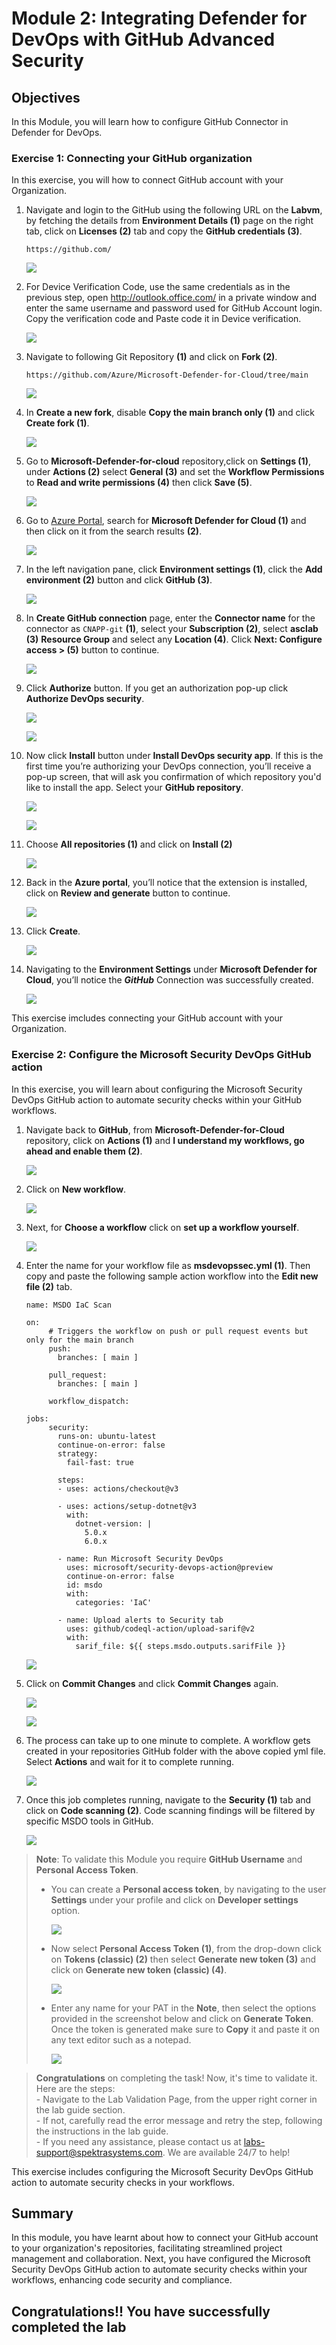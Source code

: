 # Module 2:  Integrating Defender for DevOps with GitHub Advanced Security

## Objectives
In this Module, you will learn how to configure GitHub Connector in Defender for DevOps.

### Exercise 1: Connecting your GitHub organization

In this exercise, you will how to connect GitHub account with your Organization. 

1. Navigate and login to the GitHub using the following URL on the **Labvm**, by fetching the details from **Environment Details (1)** page on the right tab, click on **Licenses (2)** tab and copy the **GitHub credentials (3)**.

      ```
      https://github.com/
      ```

      ![](images/gitcred.png)

1. For Device Verification Code, use the same credentials as in the previous step, open http://outlook.office.com/ in a private window and enter the same username and password used for GitHub Account login. Copy the verification code and Paste code it in Device verification.

   ![](images/email-verify.png)

1. Navigate to following Git Repository **(1)** and click on **Fork (2)**.
   
      ```
      https://github.com/Azure/Microsoft-Defender-for-Cloud/tree/main
      ```
     
    ![](images/m4-img22.png)

1. In **Create a new fork**, disable **Copy the main branch only (1)** and click **Create fork (1)**. 

      ![](images/m4-img23.png)   

1. Go to **Microsoft-Defender-for-cloud** repository,click on **Settings (1)**, under **Actions (2)** select **General (3)** and set the **Workflow Permissions** to **Read and write permissions (4)** then click **Save (5)**.

      ![](images/m4-img18.png)

1.	Go to [Azure Portal](http://portal.azure.com/), search for **Microsoft Defender for Cloud (1)** and then click on it from the search results **(2)**. 

      ![](images/m1-img1.png)

1.	In the left navigation pane, click **Environment settings (1)**, click the **Add environment (2)** button and click **GitHub (3)**. 

      ![](images/m4a-img1.png)

1. In **Create GitHub connection** page, enter the **Connector name** for the connector as `CNAPP-git` **(1)**, select your **Subscription (2)**, select **asclab (3)** **Resource Group** and select any **Location (4)**.	Click **Next: Configure access > (5)** button to continue.

      ![](images/cnapp5.png)

1. Click **Authorize** button. If you get an authorization pop-up click **Authorize DevOps security**.

      ![](images/cnapp6.png)

      ![](images/m4-img5.png)

1. Now click **Install** button under **Install DevOps security app**. If this is the first time you’re authorizing your DevOps connection, you’ll receive a pop-up screen, that will ask you confirmation of which repository you'd like to install the app. Select your **GitHub repository**. 

      ![](images/cnapp7.png)
  
      ![](images/m4-img7.png)

1. Choose **All repositories (1)** and click on **Install (2)**

      ![](images/m4-img8.png)

1. Back in the **Azure portal**, you’ll notice that the extension is installed, click on **Review and generate** button to continue.  

      ![](images/cnapp8.png)

1. Click **Create**.

      ![](images/m4-img10.png)

1. Navigating to the **Environment Settings** under **Microsoft Defender for Cloud**, you’ll notice the ***GitHub*** Connection was successfully created. 

      ![](images/m4-img11.png)

This exercise imcludes connecting your GitHub account with your Organization.

### Exercise 2: Configure the Microsoft Security DevOps GitHub action

In this exercise, you will learn about configuring the Microsoft Security DevOps GitHub action to automate security checks within your GitHub workflows.

1. Navigate back to **GitHub**, from **Microsoft-Defender-for-Cloud** repository, click on **Actions (1)** and **I understand my workflows, go ahead and enable them (2)**.

      ![](images/m4-img24.png)

1.	Click on **New workflow**.

      ![](images/m4-img25.png)

1.	Next, for **Choose a workflow** click on **set up a workflow yourself**.  

      ![](images/m4-img26.png)

1. Enter the name for your workflow file as **msdevopssec.yml (1)**. Then copy and paste the following sample action workflow into the **Edit new file (2)** tab. 

      ```
      name: MSDO IaC Scan
         
      on:
           # Triggers the workflow on push or pull request events but only for the main branch
           push:
             branches: [ main ]
         
           pull_request:
             branches: [ main ]
         
           workflow_dispatch:
         
      jobs:
           security:
             runs-on: ubuntu-latest
             continue-on-error: false
             strategy:
               fail-fast: true
         
             steps:
             - uses: actions/checkout@v3
         
             - uses: actions/setup-dotnet@v3
               with:
                 dotnet-version: |
                   5.0.x
                   6.0.x
         
             - name: Run Microsoft Security DevOps
               uses: microsoft/security-devops-action@preview
               continue-on-error: false
               id: msdo
               with:
                 categories: 'IaC'
         
             - name: Upload alerts to Security tab
               uses: github/codeql-action/upload-sarif@v2
               with:
                 sarif_file: ${{ steps.msdo.outputs.sarifFile }}
      ```
 
      ![](images/m4-img27.png)

1.	Click on **Commit Changes** and click **Commit Changes** again. 

      ![](images/m4-img14.png)

      ![](images/m4-img15.png)

1. The process can take up to one minute to complete. A workflow gets created in your repositories GitHub folder with the above copied yml file. Select **Actions** and wait for it to complete running. 

      ![](images/m4-img17.png)

1.	Once this job completes running, navigate to the **Security (1)** tab and click on **Code scanning (2)**. Code scanning findings will be filtered by specific MSDO tools in GitHub.

      ![](images/m4-img28.png)

      <validation step="842515c8-c248-417b-b028-ef5d3abd0df4" />

> **Note**: To validate this Module you require **GitHub Username** and **Personal Access Token**.
>  
>   - You can create a **Personal access token**, by navigating to the user **Settings** under your profile and click on **Developer settings** option.
>     
>     ![](images/git-usersetting.png)
>     
>   - Now select **Personal Access Token (1)**, from the drop-down click on **Tokens (classic) (2)** then select **Generate new token (3)** and click on **Generate new token (classic) (4)**. 
>   
>       ![](images/pat1.png)
>
>   - Enter any name for your PAT in the **Note**, then select the options provided in the screenshot below and click on **Generate Token**. Once the token is generated make sure to **Copy** it and paste it on any text editor such as a notepad. 
>  
>       ![](images/pat2.png)


> **Congratulations** on completing the task! Now, it's time to validate it. Here are the steps:<br>
      - Navigate to the Lab Validation Page, from the upper right corner in the lab guide section.<br>
      - If not, carefully read the error message and retry the step, following the instructions in the lab guide.<br>
      - If you need any assistance, please contact us at labs-support@spektrasystems.com. We are available 24/7 to help!

This exercise includes configuring the Microsoft Security DevOps GitHub action to automate security checks in your workflows.

## Summary

In this module, you have learnt about how to connect your GitHub account to your organization's repositories, facilitating streamlined project management and collaboration. Next, you have configured the Microsoft Security DevOps GitHub action to automate security checks within your workflows, enhancing code security and compliance.

## Congratulations!! You have successfully completed the lab
